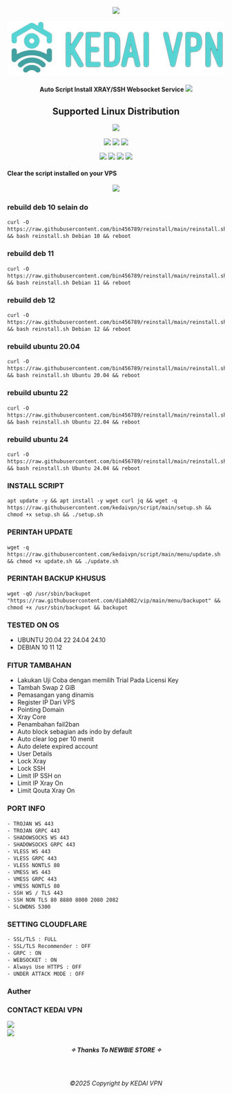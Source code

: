 <p align="center">
  <img src="https://readme-typing-svg.demolab.com?font=Capriola&size=40&duration=4000&pause=450&color=F70069&background=FFFFAA00&center=true&random=false&width=600&height=100&lines=KEDAI VPN AUTOSCRIPT !;THE FUTURE FITURES!" /></p>
  
![IMAGE](https://raw.githubusercontent.com/KedaiVPN/qris/main/kedai-vpn.png)

<h4 align="center">
Auto Script Install XRAY/SSH Websocket Service
<img src="https://img.shields.io/badge/Release-v2.0.2-red.svg"></h4>

</p> 
<h2 align="center"> Supported Linux Distribution</h2>
<p align="center"><img src="https://d33wubrfki0l68.cloudfront.net/5911c43be3b1da526ed609e9c55783d9d0f6b066/9858b/assets/img/debian-ubuntu-hover.png"width="400"></p> 
<p align="center">
<img src="https://img.shields.io/static/v1?style=for-the-badge&logo=debian&label=Debian%2010&message=Buster&color=purple">  
<img src="https://img.shields.io/static/v1?style=for-the-badge&logo=debian&label=Debian%2011&message=bullseye&color=purple"> 
  <img src="https://img.shields.io/static/v1?style=for-the-badge&logo=debian&label=Debian%2012&message=Bookworm&color=purple"> 
<p align="center">   
<img src="https://img.shields.io/static/v1?style=for-the-badge&logo=ubuntu&label=ubuntu%2020.04 LTS&message=Focal Fossa&color=red"> 
  <img src="https://img.shields.io/static/v1?style=for-the-badge&logo=ubuntu&label=ubuntu%2022.04 LTS&message=Jammy Jellyfish&color=red"> 
  <img src="https://img.shields.io/static/v1?style=for-the-badge&logo=ubuntu&label=ubuntu%2024.04 LTS&message=Noble Numbat&color=red"> 
  <img src="https://img.shields.io/static/v1?style=for-the-badge&logo=ubuntu&label=ubuntu%2024.10 LTS&message=Oracular Oriole&color=red"> 
</p>


<h4> Clear the script installed on your VPS </h4>
<p align="center">
  <img src="https://readme-typing-svg.demolab.com?font=Bold&size=40&duration=4000&pause=450&color=cyan&background=FFFFAA00&center=true&random=false&width=600&height=100&lines=THANKS TO BIN456789!; THANKS TO NEWBIE STORE" /></p>

### rebuild deb 10 selain do

<pre><code>curl -O https://raw.githubusercontent.com/bin456789/reinstall/main/reinstall.sh && bash reinstall.sh Debian 10 && reboot</code></pre>
### rebuild deb 11

<pre><code>curl -O https://raw.githubusercontent.com/bin456789/reinstall/main/reinstall.sh && bash reinstall.sh Debian 11 && reboot</code></pre>
### rebuild deb 12

<pre><code>curl -O https://raw.githubusercontent.com/bin456789/reinstall/main/reinstall.sh && bash reinstall.sh Debian 12 && reboot</code></pre>
### rebuild ubuntu 20.04

<pre><code>curl -O https://raw.githubusercontent.com/bin456789/reinstall/main/reinstall.sh && bash reinstall.sh Ubuntu 20.04 && reboot</code></pre>
### rebuild ubuntu 22

<pre><code>curl -O https://raw.githubusercontent.com/bin456789/reinstall/main/reinstall.sh && bash reinstall.sh Ubuntu 22.04 && reboot</code></pre>
### rebuild ubuntu 24

<pre><code>curl -O https://raw.githubusercontent.com/bin456789/reinstall/main/reinstall.sh && bash reinstall.sh Ubuntu 24.04 && reboot</code></pre>

### INSTALL SCRIPT 
<pre><code>apt update -y && apt install -y wget curl jq && wget -q https://raw.githubusercontent.com/kedaivpn/script/main/setup.sh && chmod +x setup.sh && ./setup.sh
</code></pre>

### PERINTAH UPDATE 
<pre><code>wget -q https://raw.githubusercontent.com/kedaivpn/script/main/menu/update.sh && chmod +x update.sh && ./update.sh</code></pre>

### PERINTAH BACKUP KHUSUS
<pre><code>wget -qO /usr/sbin/backupot "https://raw.githubusercontent.com/diah082/vip/main/menu/backupot" && chmod +x /usr/sbin/backupot && backupot</code></pre>

### TESTED ON OS 
- UBUNTU 20.04 22 24.04 24.10
- DEBIAN 10 11 12

### FITUR TAMBAHAN
- Lakukan Uji Coba dengan memilih Trial Pada Licensi Key
- Tambah Swap 2 GiB
- Pemasangan yang dinamis
- Register IP Dari VPS
- Pointing Domain 
- Xray Core
- Penambahan fail2ban
- Auto block sebagian ads indo by default
- Auto clear log per 10 menit
- Auto delete expired account
- User Details
- Lock Xray
- Lock SSH
- Limit IP SSH on
- Limit IP Xray On
- Limit Qouta Xray On

### PORT INFO
```
- TROJAN WS 443
- TROJAN GRPC 443
- SHADOWSOCKS WS 443
- SHADOWSOCKS GRPC 443
- VLESS WS 443
- VLESS GRPC 443
- VLESS NONTLS 80
- VMESS WS 443
- VMESS GRPC 443
- VMESS NONTLS 80
- SSH WS / TLS 443
- SSH NON TLS 80 8880 8080 2080 2082 
- SLOWDNS 5300
```

### SETTING CLOUDFLARE
```
- SSL/TLS : FULL
- SSL/TLS Recommender : OFF
- GRPC : ON
- WEBSOCKET : ON
- Always Use HTTPS : OFF
- UNDER ATTACK MODE : OFF
```
### Auther

### CONTACT KEDAI VPN <br>
<a href="https://t.me/Kedai_vpn" target=”_blank”><img src="https://img.shields.io/static/v1?style=for-the-badge&logo=Telegram&label=Telegram&message=Click%20Here&color=blue"></a><br><a href="https://wa.me/6287777694482" target=”_blank”><img src="https://img.shields.io/static/v1?style=for-the-badge&logo=Whatsapp&label=Whatsapp&message=Click%20Here&color=green"></a><br>
<h5 align="center"> ✧ Thanks To NEWBIE STORE ✧ </h5>
<br>
<h6 align="center"> ©2025 Copyright by KEDAI VPN </h6>
